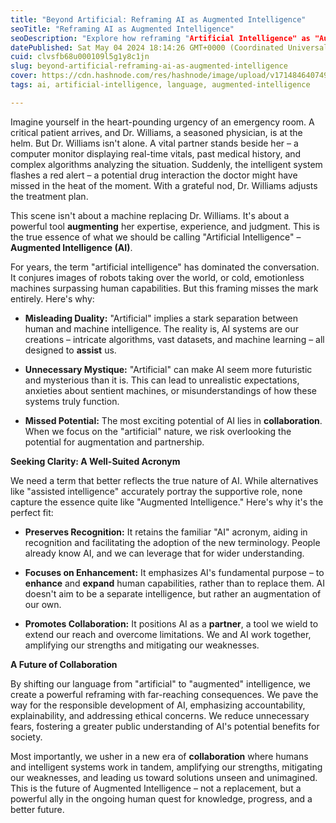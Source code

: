 ```yaml
---
title: "Beyond Artificial: Reframing AI as Augmented Intelligence"
seoTitle: "Reframing AI as Augmented Intelligence"
seoDescription: "Explore how reframing "Artificial Intelligence" as "Augmented Intelligence" enhances human capabilities and fosters collaboration, not replacement"
datePublished: Sat May 04 2024 18:14:26 GMT+0000 (Coordinated Universal Time)
cuid: clvsfb68u000109l5g1y8c1jn
slug: beyond-artificial-reframing-ai-as-augmented-intelligence
cover: https://cdn.hashnode.com/res/hashnode/image/upload/v1714846407494/312cbf31-2c96-4f47-bf62-a7c69ec69a1a.png
tags: ai, artificial-intelligence, language, augmented-intelligence

---
```


Imagine yourself in the heart-pounding urgency of an emergency room. A critical patient arrives, and Dr. Williams, a seasoned physician, is at the helm. But Dr. Williams isn't alone. A vital partner stands beside her – a computer monitor displaying real-time vitals, past medical history, and complex algorithms analyzing the situation. Suddenly, the intelligent system flashes a red alert – a potential drug interaction the doctor might have missed in the heat of the moment. With a grateful nod, Dr. Williams adjusts the treatment plan.

This scene isn't about a machine replacing Dr. Williams. It's about a powerful tool **augmenting** her expertise, experience, and judgment. This is the true essence of what we should be calling "Artificial Intelligence" –  **Augmented Intelligence (AI)**.

For years, the term "artificial intelligence" has dominated the conversation. It conjures images of robots taking over the world, or cold, emotionless machines surpassing human capabilities. But this framing misses the mark entirely. Here's why:

* **Misleading Duality:** "Artificial" implies a stark separation between human and machine intelligence. The reality is, AI systems are our creations – intricate algorithms, vast datasets, and machine learning – all designed to **assist** us.
    
* **Unnecessary Mystique:** "Artificial" can make AI seem more futuristic and mysterious than it is. This can lead to unrealistic expectations, anxieties about sentient machines, or misunderstandings of how these systems truly function.
    
* **Missed Potential:** The most exciting potential of AI lies in **collaboration**. When we focus on the "artificial" nature, we risk overlooking the potential for augmentation and partnership.
    

**Seeking Clarity: A Well-Suited Acronym**

We need a term that better reflects the true nature of AI. While alternatives like "assisted intelligence" accurately portray the supportive role, none capture the essence quite like "Augmented Intelligence." Here's why it's the perfect fit:

* **Preserves Recognition:** It retains the familiar "AI" acronym, aiding in recognition and facilitating the adoption of the new terminology. People already know AI, and we can leverage that for wider understanding.
    
* **Focuses on Enhancement:** It emphasizes AI's fundamental purpose – to **enhance** and **expand** human capabilities, rather than to replace them. AI doesn't aim to be a separate intelligence, but rather an augmentation of our own.
    
* **Promotes Collaboration:** It positions AI as a **partner**, a tool we wield to extend our reach and overcome limitations. We and AI work together, amplifying our strengths and mitigating our weaknesses.
    

**A Future of Collaboration**

By shifting our language from "artificial" to "augmented" intelligence, we create a powerful reframing with far-reaching consequences. We pave the way for the responsible development of AI, emphasizing accountability, explainability, and addressing ethical concerns. We reduce unnecessary fears, fostering a greater public understanding of AI's potential benefits for society.

Most importantly, we usher in a new era of **collaboration** where humans and intelligent systems work in tandem, amplifying our strengths, mitigating our weaknesses, and leading us toward solutions unseen and unimagined. This is the future of Augmented Intelligence – not a replacement, but a powerful ally in the ongoing human quest for knowledge, progress, and a better future.